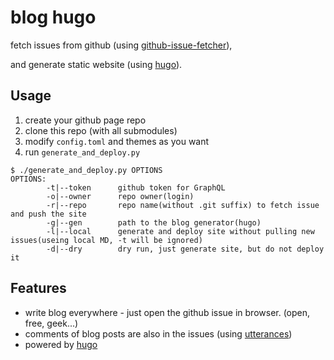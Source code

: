 # blog hugo

fetch issues from github (using [github-issue-fetcher](https://github.com/jrdeng/github-issue-fetcher)),

and generate static website (using [hugo](https://gohugo.io/)).


## Usage

1. create your github page repo
2. clone this repo (with all submodules)
3. modify `config.toml` and themes as you want
4. run `generate_and_deploy.py`


```
$ ./generate_and_deploy.py OPTIONS
OPTIONS:
        -t|--token      github token for GraphQL
        -o|--owner      repo owner(login)
        -r|--repo       repo name(without .git suffix) to fetch issue and push the site
        -g|--gen        path to the blog generator(hugo)
        -l|--local      generate and deploy site without pulling new issues(useing local MD, -t will be ignored)
        -d|--dry        dry run, just generate site, but do not deploy it
```

## Features

- write blog everywhere - just open the github issue in browser. (open, free, geek...)
- comments of blog posts are also in the issues (using [utterances](https://utteranc.es/))
- powered by [hugo](https://gohugo.io/)
